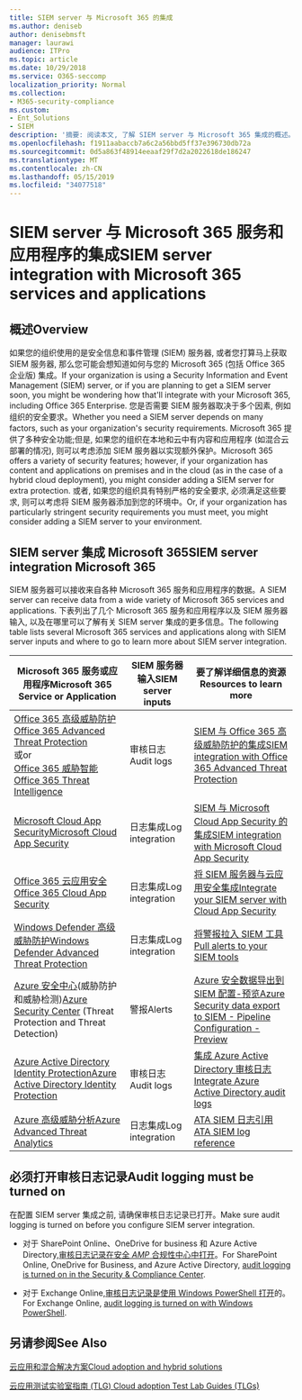 ```yaml
---
title: SIEM server 与 Microsoft 365 的集成
ms.author: deniseb
author: denisebmsft
manager: laurawi
audience: ITPro
ms.topic: article
ms.date: 10/29/2018
ms.service: O365-seccomp
localization_priority: Normal
ms.collection:
- M365-security-compliance
ms.custom:
- Ent_Solutions
- SIEM
description: '摘要: 阅读本文, 了解 SIEM server 与 Microsoft 365 集成的概述。'
ms.openlocfilehash: f1911aabaccb7a6c2a56bbd5ff37e396730db72a
ms.sourcegitcommit: 0d5a863f48914eeaaf29f7d2a2022618de186247
ms.translationtype: MT
ms.contentlocale: zh-CN
ms.lasthandoff: 05/15/2019
ms.locfileid: "34077518"
---
```

# <a name="siem-server-integration-with-microsoft-365-services-and-applications"></a><span data-ttu-id="dff3b-103">SIEM server 与 Microsoft 365 服务和应用程序的集成</span><span class="sxs-lookup"><span data-stu-id="dff3b-103">SIEM server integration with Microsoft 365 services and applications</span></span>

## <a name="overview"></a><span data-ttu-id="dff3b-104">概述</span><span class="sxs-lookup"><span data-stu-id="dff3b-104">Overview</span></span>

<span data-ttu-id="dff3b-105">如果您的组织使用的是安全信息和事件管理 (SIEM) 服务器, 或者您打算马上获取 SIEM 服务器, 那么您可能会想知道如何与您的 Microsoft 365 (包括 Office 365 企业版) 集成。</span><span class="sxs-lookup"><span data-stu-id="dff3b-105">If your organization is using a Security Information and Event Management (SIEM) server, or if you are planning to get a SIEM server soon, you might be wondering how that'll integrate with your Microsoft 365, including Office 365 Enterprise.</span></span> <span data-ttu-id="dff3b-106">您是否需要 SIEM 服务器取决于多个因素, 例如组织的安全要求。</span><span class="sxs-lookup"><span data-stu-id="dff3b-106">Whether you need a SIEM server depends on many factors, such as your organization's security requirements.</span></span> <span data-ttu-id="dff3b-107">Microsoft 365 提供了多种安全功能;但是, 如果您的组织在本地和云中有内容和应用程序 (如混合云部署的情况), 则可以考虑添加 SIEM 服务器以实现额外保护。</span><span class="sxs-lookup"><span data-stu-id="dff3b-107">Microsoft 365 offers a variety of security features; however, if your organization has content and applications on premises and in the cloud (as in the case of a hybrid cloud deployment), you might consider adding a SIEM server for extra protection.</span></span> <span data-ttu-id="dff3b-108">或者, 如果您的组织具有特别严格的安全要求, 必须满足这些要求, 则可以考虑将 SIEM 服务器添加到您的环境中。</span><span class="sxs-lookup"><span data-stu-id="dff3b-108">Or, if your organization has particularly stringent security requirements you must meet, you might consider adding a SIEM server to your environment.</span></span>

## <a name="siem-server-integration-microsoft-365"></a><span data-ttu-id="dff3b-109">SIEM server 集成 Microsoft 365</span><span class="sxs-lookup"><span data-stu-id="dff3b-109">SIEM server integration Microsoft 365</span></span>

<span data-ttu-id="dff3b-110">SIEM 服务器可以接收来自各种 Microsoft 365 服务和应用程序的数据。</span><span class="sxs-lookup"><span data-stu-id="dff3b-110">A SIEM server can receive data from a wide variety of Microsoft 365 services and applications.</span></span> <span data-ttu-id="dff3b-111">下表列出了几个 Microsoft 365 服务和应用程序以及 SIEM 服务器输入, 以及在哪里可以了解有关 SIEM server 集成的更多信息。</span><span class="sxs-lookup"><span data-stu-id="dff3b-111">The following table lists several Microsoft 365 services and applications along with SIEM server inputs and where to go to learn more about SIEM server integration.</span></span> 

| <span data-ttu-id="dff3b-112">Microsoft 365 服务或应用程序</span><span class="sxs-lookup"><span data-stu-id="dff3b-112">Microsoft 365 Service or Application</span></span> | <span data-ttu-id="dff3b-113">SIEM 服务器输入</span><span class="sxs-lookup"><span data-stu-id="dff3b-113">SIEM server inputs</span></span> | <span data-ttu-id="dff3b-114">要了解详细信息的资源</span><span class="sxs-lookup"><span data-stu-id="dff3b-114">Resources to learn more</span></span> |
| --- | --- | --- |
| [<span data-ttu-id="dff3b-115">Office 365 高级威胁防护</span><span class="sxs-lookup"><span data-stu-id="dff3b-115">Office 365 Advanced Threat Protection</span></span>](office-365-atp.md) <br/>   <span data-ttu-id="dff3b-116">或</span><span class="sxs-lookup"><span data-stu-id="dff3b-116">or</span></span>   <br/>[<span data-ttu-id="dff3b-117">Office 365 威胁智能</span><span class="sxs-lookup"><span data-stu-id="dff3b-117">Office 365 Threat Intelligence</span></span>](office-365-ti.md) | <span data-ttu-id="dff3b-118">审核日志</span><span class="sxs-lookup"><span data-stu-id="dff3b-118">Audit logs</span></span> | [<span data-ttu-id="dff3b-119">SIEM 与 Office 365 高级威胁防护的集成</span><span class="sxs-lookup"><span data-stu-id="dff3b-119">SIEM integration with Office 365 Advanced Threat Protection</span></span>](siem-integration-with-office-365-ti.md) |
| [<span data-ttu-id="dff3b-120">Microsoft Cloud App Security</span><span class="sxs-lookup"><span data-stu-id="dff3b-120">Microsoft Cloud App Security</span></span>](https://docs.microsoft.com/cloud-app-security/what-is-cloud-app-security) | <span data-ttu-id="dff3b-121">日志集成</span><span class="sxs-lookup"><span data-stu-id="dff3b-121">Log integration</span></span> | [<span data-ttu-id="dff3b-122">SIEM 与 Microsoft Cloud App Security 的集成</span><span class="sxs-lookup"><span data-stu-id="dff3b-122">SIEM integration with Microsoft Cloud App Security</span></span>](https://docs.microsoft.com/cloud-app-security/siem) |
| [<span data-ttu-id="dff3b-123">Office 365 云应用安全</span><span class="sxs-lookup"><span data-stu-id="dff3b-123">Office 365 Cloud App Security</span></span>](https://docs.microsoft.com/cloud-app-security/what-is-cloud-app-security) | <span data-ttu-id="dff3b-124">日志集成</span><span class="sxs-lookup"><span data-stu-id="dff3b-124">Log integration</span></span> | [<span data-ttu-id="dff3b-125">将 SIEM 服务器与云应用安全集成</span><span class="sxs-lookup"><span data-stu-id="dff3b-125">Integrate your SIEM server with Cloud App Security</span></span>](https://docs.microsoft.com/cloud-app-security/siem) |
| [<span data-ttu-id="dff3b-126">Windows Defender 高级威胁防护</span><span class="sxs-lookup"><span data-stu-id="dff3b-126">Windows Defender Advanced Threat Protection</span></span>](https://docs.microsoft.com/windows/security/threat-protection/) | <span data-ttu-id="dff3b-127">日志集成</span><span class="sxs-lookup"><span data-stu-id="dff3b-127">Log integration</span></span> | [<span data-ttu-id="dff3b-128">将警报拉入 SIEM 工具</span><span class="sxs-lookup"><span data-stu-id="dff3b-128">Pull alerts to your SIEM tools</span></span>](https://docs.microsoft.com/windows/security/threat-protection/windows-defender-atp/configure-siem-windows-defender-advanced-threat-protection) |
| <span data-ttu-id="dff3b-129">[Azure 安全中心](https://docs.microsoft.com/azure/security-center/security-center-intro)(威胁防护和威胁检测)</span><span class="sxs-lookup"><span data-stu-id="dff3b-129">[Azure Security Center](https://docs.microsoft.com/azure/security-center/security-center-intro) (Threat Protection and Threat Detection)</span></span> | <span data-ttu-id="dff3b-130">警报</span><span class="sxs-lookup"><span data-stu-id="dff3b-130">Alerts</span></span> | [<span data-ttu-id="dff3b-131">Azure 安全数据导出到 SIEM 配置-预览</span><span class="sxs-lookup"><span data-stu-id="dff3b-131">Azure Security data export to SIEM - Pipeline Configuration - Preview</span></span>](https://docs.microsoft.com/azure/security-center/security-center-export-data-to-siem) |
| [<span data-ttu-id="dff3b-132">Azure Active Directory Identity Protection</span><span class="sxs-lookup"><span data-stu-id="dff3b-132">Azure Active Directory Identity Protection</span></span>](https://docs.microsoft.com/azure/active-directory/identity-protection/overview) | <span data-ttu-id="dff3b-133">审核日志</span><span class="sxs-lookup"><span data-stu-id="dff3b-133">Audit logs</span></span> | [<span data-ttu-id="dff3b-134">集成 Azure Active Directory 审核日志</span><span class="sxs-lookup"><span data-stu-id="dff3b-134">Integrate Azure Active Directory audit logs</span></span>](https://docs.microsoft.com/azure/security/security-azure-log-integration-ad) |
| [<span data-ttu-id="dff3b-135">Azure 高级威胁分析</span><span class="sxs-lookup"><span data-stu-id="dff3b-135">Azure Advanced Threat Analytics</span></span>](https://docs.microsoft.com/azure/security/azure-threat-detection) | <span data-ttu-id="dff3b-136">日志集成</span><span class="sxs-lookup"><span data-stu-id="dff3b-136">Log integration</span></span> | [<span data-ttu-id="dff3b-137">ATA SIEM 日志引用</span><span class="sxs-lookup"><span data-stu-id="dff3b-137">ATA SIEM log reference</span></span>](https://docs.microsoft.com/advanced-threat-analytics/cef-format-sa) |

## <a name="audit-logging-must-be-turned-on"></a><span data-ttu-id="dff3b-138">必须打开审核日志记录</span><span class="sxs-lookup"><span data-stu-id="dff3b-138">Audit logging must be turned on</span></span>

<span data-ttu-id="dff3b-139">在配置 SIEM server 集成之前, 请确保审核日志记录已打开。</span><span class="sxs-lookup"><span data-stu-id="dff3b-139">Make sure audit logging is turned on before you configure SIEM server integration.</span></span> 

- <span data-ttu-id="dff3b-140">对于 SharePoint Online、OneDrive for business 和 Azure Active Directory,[审核日志记录在安全 _AMP_ 合规性中心中打开](https://docs.microsoft.com/office365/securitycompliance/turn-audit-log-search-on-or-off)。</span><span class="sxs-lookup"><span data-stu-id="dff3b-140">For SharePoint Online, OneDrive for Business, and Azure Active Directory, [audit logging is turned on in the Security & Compliance Center](https://docs.microsoft.com/office365/securitycompliance/turn-audit-log-search-on-or-off).</span></span>

- <span data-ttu-id="dff3b-141">对于 Exchange Online,[审核日志记录是使用 Windows PowerShell 打开](https://docs.microsoft.com/office365/securitycompliance/enable-mailbox-auditing)的。</span><span class="sxs-lookup"><span data-stu-id="dff3b-141">For Exchange Online, [audit logging is turned on with Windows PowerShell](https://docs.microsoft.com/office365/securitycompliance/enable-mailbox-auditing).</span></span>
 
## <a name="see-also"></a><span data-ttu-id="dff3b-142">另请参阅</span><span class="sxs-lookup"><span data-stu-id="dff3b-142">See Also</span></span>

[<span data-ttu-id="dff3b-143">云应用和混合解决方案</span><span class="sxs-lookup"><span data-stu-id="dff3b-143">Cloud adoption and hybrid solutions</span></span>](https://docs.microsoft.com/office365/enterprise/cloud-adoption-and-hybrid-solutions)
  
[<span data-ttu-id="dff3b-144">云应用测试实验室指南 (TLG) </span><span class="sxs-lookup"><span data-stu-id="dff3b-144">Cloud adoption Test Lab Guides (TLGs)</span></span>](https://docs.microsoft.com/office365/enterprise/cloud-adoption-test-lab-guides-tlgs)


